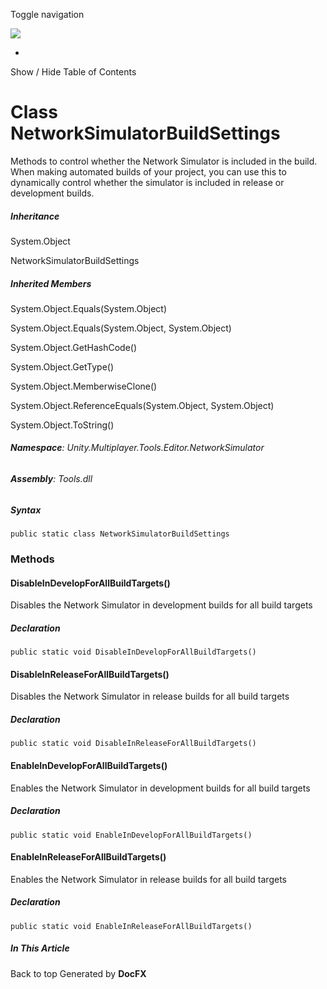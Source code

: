 <div id="wrapper">

<div>

<div class="container">

<div class="navbar-header">

Toggle navigation

<img src="../logo.svg" id="logo" class="svg" />

</div>

<div id="navbar" class="collapse navbar-collapse">

<div class="form-group">

</div>

</div>

</div>

<div class="subnav navbar navbar-default">

<div id="breadcrumb" class="container hide-when-search">

-   

</div>

</div>

</div>

<div class="container body-content hide-when-search" role="main">

<div class="sidenav hide-when-search">

Show / Hide Table of Contents

<div id="sidetoggle" class="sidetoggle collapse">

<div id="sidetoc">

</div>

</div>

</div>

<div class="article row grid-right">

<div class="col-md-10">

# Class NetworkSimulatorBuildSettings

<div class="markdown level0 summary">

Methods to control whether the Network Simulator is included in the
build. When making automated builds of your project, you can use this to
dynamically control whether the simulator is included in release or
development builds.

</div>

<div class="markdown level0 conceptual">

</div>

<div class="inheritance">

##### Inheritance

<div class="level0">

System.Object

</div>

<div class="level1">

NetworkSimulatorBuildSettings

</div>

</div>

<div class="inheritedMembers">

##### Inherited Members

<div>

System.Object.Equals(System.Object)

</div>

<div>

System.Object.Equals(System.Object, System.Object)

</div>

<div>

System.Object.GetHashCode()

</div>

<div>

System.Object.GetType()

</div>

<div>

System.Object.MemberwiseClone()

</div>

<div>

System.Object.ReferenceEquals(System.Object, System.Object)

</div>

<div>

System.Object.ToString()

</div>

</div>

###### **Namespace**: Unity.Multiplayer.Tools.Editor.NetworkSimulator

###### **Assembly**: Tools.dll

##### Syntax

<div class="codewrapper">

``` lang-csharp
public static class NetworkSimulatorBuildSettings
```

</div>

### Methods

#### DisableInDevelopForAllBuildTargets()

<div class="markdown level1 summary">

Disables the Network Simulator in development builds for all build
targets

</div>

<div class="markdown level1 conceptual">

</div>

##### Declaration

<div class="codewrapper">

``` lang-csharp
public static void DisableInDevelopForAllBuildTargets()
```

</div>

#### DisableInReleaseForAllBuildTargets()

<div class="markdown level1 summary">

Disables the Network Simulator in release builds for all build targets

</div>

<div class="markdown level1 conceptual">

</div>

##### Declaration

<div class="codewrapper">

``` lang-csharp
public static void DisableInReleaseForAllBuildTargets()
```

</div>

#### EnableInDevelopForAllBuildTargets()

<div class="markdown level1 summary">

Enables the Network Simulator in development builds for all build
targets

</div>

<div class="markdown level1 conceptual">

</div>

##### Declaration

<div class="codewrapper">

``` lang-csharp
public static void EnableInDevelopForAllBuildTargets()
```

</div>

#### EnableInReleaseForAllBuildTargets()

<div class="markdown level1 summary">

Enables the Network Simulator in release builds for all build targets

</div>

<div class="markdown level1 conceptual">

</div>

##### Declaration

<div class="codewrapper">

``` lang-csharp
public static void EnableInReleaseForAllBuildTargets()
```

</div>

</div>

<div class="hidden-sm col-md-2" role="complementary">

<div class="sideaffix">

<div class="contribution">

</div>

##### In This Article

<div>

</div>

</div>

</div>

</div>

</div>

<div class="grad-bottom">

</div>

<div class="footer">

<div class="container">

Back to top Generated by **DocFX**

</div>

</div>

</div>
